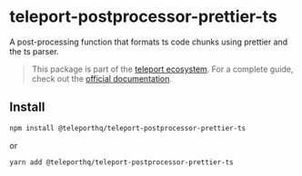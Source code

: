 # teleport-postprocessor-prettier-ts

A post-processing function that formats ts code chunks using prettier and the ts parser.

> This package is part of the [teleport ecosystem](https://github.com/teleporthq/teleport-code-generators). For a complete guide, check out the [official documentation](https://docs.teleporthq.io/).

## Install
```bash
npm install @teleporthq/teleport-postprocessor-prettier-ts
```
or
```bash
yarn add @teleporthq/teleport-postprocessor-prettier-ts
```
